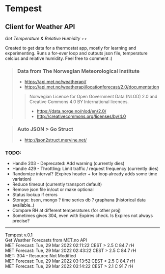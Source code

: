# Tempest

## Client for Weather API

*Get Temperature & Relative Humidity ++*

Created to get data for a thermostat app, mostly for learning and experimenting.
Runs a for-ever loop and outputs json file, temperature celcius and relative humidity.
Feel free to comment :)

> ### Data from The Norwegian Meteorological Institute
> - https://api.met.no/weatherapi/
> - https://api.met.no/weatherapi/locationforecast/2.0/documentation
>
>> Norwegian Licence for Open Government Data (NLOD) 2.0 and Creative Commons 4.0 BY International licences.
>> - https://data.norge.no/nlod/en/2.0/
>> - http://creativecommons.org/licenses/by/4.0

> ### Auto JSON > Go Struct
> - http://json2struct.mervine.net/

### TODO:
- Handle 203 - Deprecated: Add warning (currently dies)
- Handle 429 - Throttling: Limit traffic / request frequency (currently dies)
- Randomize interval? (Expires header + for loop already adds some time variation)
- Reduce timeout (currently transport default)
- Remove json file in/out or make optional
- Status lookup if errors
- Storage: bson, mongo ? time series db ? graphana (historical data available..)
- Compare RH at different temperatures (for other proj)
- Sometimes gives 304, even with Expires check. Is Expires not always precise?

___

Tempest v.0.1<br>
Get Weather Forecasts from MET.no API<br>
MET Forecast: Tue, 29 Mar 2022 02:11:22 CEST >  2.5 C  84.7 rH<br>
MET Forecast: Tue, 29 Mar 2022 02:43:22 CEST >  2.5 C  84.7 rH<br>
MET: 304 - Resource Not Modified<br>
MET Forecast: Tue, 29 Mar 2022 03:13:52 CEST >  2.5 C  84.7 rH<br>
MET Forecast: Tue, 29 Mar 2022 03:14:22 CEST >  2.1 C  91.7 rH<br>